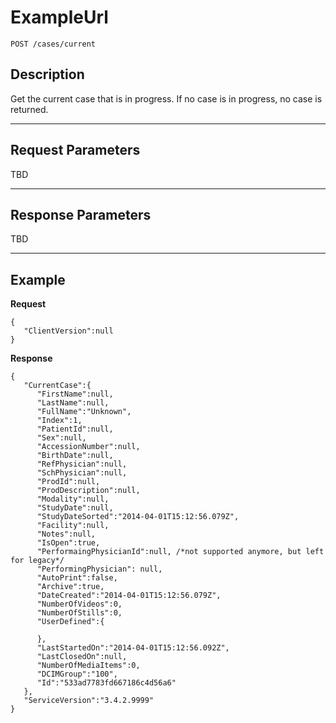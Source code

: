 # ExampleUrl

    POST /cases/current

## Description

Get the current case that is in progress. If no case is in progress, no case is returned.

***

## Request Parameters

TBD

***

## Response Parameters

TBD

***

## Example
**Request**

	{
	   "ClientVersion":null
	}

**Response**

	{
	   "CurrentCase":{
		  "FirstName":null,
		  "LastName":null,
		  "FullName":"Unknown",
		  "Index":1,
		  "PatientId":null,
		  "Sex":null,
		  "AccessionNumber":null,
		  "BirthDate":null,
		  "RefPhysician":null,
		  "SchPhysician":null,
		  "ProdId":null,
		  "ProdDescription":null,
		  "Modality":null,
		  "StudyDate":null,
		  "StudyDateSorted":"2014-04-01T15:12:56.079Z",
		  "Facility":null,
		  "Notes":null,
		  "IsOpen":true,
		  "PerformaingPhysicianId":null, /*not supported anymore, but left for legacy*/
		  "PerformingPhysician": null,
		  "AutoPrint":false,
		  "Archive":true,
		  "DateCreated":"2014-04-01T15:12:56.079Z",
		  "NumberOfVideos":0,
		  "NumberOfStills":0,
		  "UserDefined":{

		  },
		  "LastStartedOn":"2014-04-01T15:12:56.092Z",
		  "LastClosedOn":null,
		  "NumberOfMediaItems":0,
		  "DCIMGroup":"100",
		  "Id":"533ad7783fd667186c4d56a6"
	   },
	   "ServiceVersion":"3.4.2.9999"
	}
